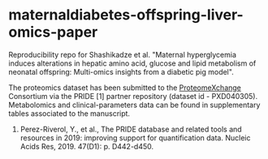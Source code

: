 # maternaldiabetes-offspring-liver-omics-paper

Reproducibility repo for Shashikadze et al. "Maternal hyperglycemia induces alterations in hepatic amino acid, glucose and lipid metabolism of neonatal offspring: Multi-omics insights from a diabetic pig model".

The proteomics dataset has been submitted to the [ProteomeXchange](http://www.proteomexchange.org/) Consortium via the PRIDE [1] partner repository (dataset id - PXD040305). Metabolomics and clinical-parameters data can be found in supplementary tables associated to the manuscript.

1. Perez-Riverol, Y., et al., The PRIDE database and related tools and resources in 2019: improving support for quantification data. Nucleic Acids Res, 2019. 47(D1): p. D442-d450.
